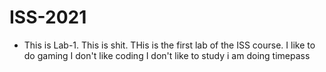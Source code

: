 # ISS-2021
* This is Lab-1.
This is shit.
THis is the first lab of the ISS course.
I like to do gaming
I don't like coding
I don't like to study
i am doing timepass

